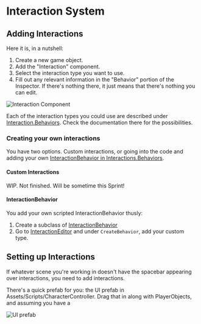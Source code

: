 # Interaction System

## Adding Interactions
Here it is, in a nutshell:
1. Create a new game object.
2. Add the "Interaction" component.
3. Select the interaction type you want to use.
4. Fill out any relevant information in the "Behavior" portion of the Inspector. If there's nothing there, it just means that there's nothing you can edit.

![Interaction Component](/assets/images/interactions/interactionComponent.png)

Each of the interaction types you could use are described under [Interaction.Behaviors](~/api/Interactions.Behaviors.yml). Check the documentation there for the possibilities.

### Creating your own interactions
You have two options. Custom interactions, or going into the code and adding your own [InteractionBehavior in Interactions.Behaviors](~/api/Interactions.Behaviors.yml).

#### Custom Interactions
WIP. Not finished. Will be sometime this Sprint!

#### InteractionBehavior
You add your own scripted InteractionBehavior thusly:

1. Create a subclass of [InteractionBehavior](~/api/Interactions.Behaviors.InteractionBehavior.yml)
2. Go to [InteractionEditor](~/api/Interactions.InteractionEditor.yml) and under `CreateBehavior`, add your custom type.

## Setting up Interactions
If whatever scene you're working in doesn't have the spacebar appearing over interactions, you need to add interactions.

There's a quick prefab for you: the UI prefab in Assets/Scripts/CharacterController. Drag that in along with PlayerObjects, and assuming you have a 

![UI prefab](/assets/images/interactions/interactionUI.png)